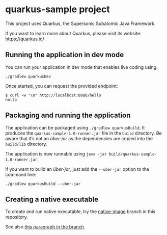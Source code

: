 # quarkus-sample project

This project uses Quarkus, the Supersonic Subatomic Java Framework.

If you want to learn more about Quarkus, please visit its website: https://quarkus.io/ .

## Running the application in dev mode

You can run your application in dev mode that enables live coding using:
```
./gradlew quarkusDev
```

Once started, you can request the provided endpoint:
```
$ curl -w "\n" http://localhost:8080/hello
hello
```

## Packaging and running the application

The application can be packaged using `./gradlew quarkusBuild`.
It produces the `quarkus-sample-1.0-runner.jar` file in the `build` directory.
Be aware that it’s not an _über-jar_ as the dependencies are copied into the `build/lib` directory.

The application is now runnable using `java -jar build/quarkus-sample-1.0-runner.jar`.

If you want to build an _über-jar_, just add the `--uber-jar` option to the command line:
```
./gradlew quarkusBuild --uber-jar
```

## Creating a native executable

To create and run native executable, try the [native-image](https://github.com/domaframework/quarkus-sample/tree/native-image) branch in this repository.

See also [this paragraph in the branch](https://github.com/domaframework/quarkus-sample/tree/native-image#creating-a-native-executable).
